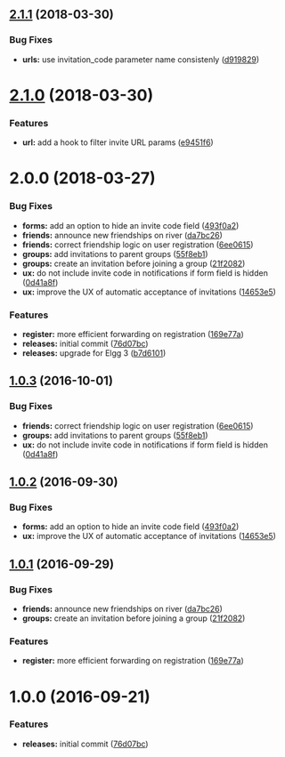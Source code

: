 <a name="2.1.1"></a>
## [2.1.1](https://github.com/hypeJunctionPro/Elgg3-hypeInvite/compare/2.1.0...2.1.1) (2018-03-30)


### Bug Fixes

* **urls:** use invitation_code parameter name consistenly ([d919829](https://github.com/hypeJunctionPro/Elgg3-hypeInvite/commit/d919829))



<a name="2.1.0"></a>
# [2.1.0](https://github.com/hypeJunctionPro/Elgg3-hypeInvite/compare/2.0.0...2.1.0) (2018-03-30)


### Features

* **url:** add a hook to filter invite URL params ([e9451f6](https://github.com/hypeJunctionPro/Elgg3-hypeInvite/commit/e9451f6))



<a name="2.0.0"></a>
# 2.0.0 (2018-03-27)


### Bug Fixes

* **forms:** add an option to hide an invite code field ([493f0a2](https://github.com/hypeJunctionPro/Elgg3-hypeInvite/commit/493f0a2))
* **friends:** announce new friendships on river ([da7bc26](https://github.com/hypeJunctionPro/Elgg3-hypeInvite/commit/da7bc26))
* **friends:** correct friendship logic on user registration ([6ee0615](https://github.com/hypeJunctionPro/Elgg3-hypeInvite/commit/6ee0615))
* **groups:** add invitations to parent groups ([55f8eb1](https://github.com/hypeJunctionPro/Elgg3-hypeInvite/commit/55f8eb1))
* **groups:** create an invitation before joining a group ([21f2082](https://github.com/hypeJunctionPro/Elgg3-hypeInvite/commit/21f2082))
* **ux:** do not include invite code in notifications if form field is hidden ([0d41a8f](https://github.com/hypeJunctionPro/Elgg3-hypeInvite/commit/0d41a8f))
* **ux:** improve the UX of automatic acceptance of invitations ([14653e5](https://github.com/hypeJunctionPro/Elgg3-hypeInvite/commit/14653e5))


### Features

* **register:** more efficient forwarding on registration ([169e77a](https://github.com/hypeJunctionPro/Elgg3-hypeInvite/commit/169e77a))
* **releases:** initial commit ([76d07bc](https://github.com/hypeJunctionPro/Elgg3-hypeInvite/commit/76d07bc))
* **releases:** upgrade for Elgg 3 ([b7d6101](https://github.com/hypeJunctionPro/Elgg3-hypeInvite/commit/b7d6101))



<a name="1.0.3"></a>
## [1.0.3](https://github.com/hypeJunction/hypeInvite/compare/1.0.2...v1.0.3) (2016-10-01)


### Bug Fixes

* **friends:** correct friendship logic on user registration ([6ee0615](https://github.com/hypeJunction/hypeInvite/commit/6ee0615))
* **groups:** add invitations to parent groups ([55f8eb1](https://github.com/hypeJunction/hypeInvite/commit/55f8eb1))
* **ux:** do not include invite code in notifications if form field is hidden ([0d41a8f](https://github.com/hypeJunction/hypeInvite/commit/0d41a8f))



<a name="1.0.2"></a>
## [1.0.2](https://github.com/hypeJunction/hypeInvite/compare/1.0.1...v1.0.2) (2016-09-30)


### Bug Fixes

* **forms:** add an option to hide an invite code field ([493f0a2](https://github.com/hypeJunction/hypeInvite/commit/493f0a2))
* **ux:** improve the UX of automatic acceptance of invitations ([14653e5](https://github.com/hypeJunction/hypeInvite/commit/14653e5))



<a name="1.0.1"></a>
## [1.0.1](https://github.com/hypeJunction/hypeInvite/compare/1.0.0...v1.0.1) (2016-09-29)


### Bug Fixes

* **friends:** announce new friendships on river ([da7bc26](https://github.com/hypeJunction/hypeInvite/commit/da7bc26))
* **groups:** create an invitation before joining a group ([21f2082](https://github.com/hypeJunction/hypeInvite/commit/21f2082))

### Features

* **register:** more efficient forwarding on registration ([169e77a](https://github.com/hypeJunction/hypeInvite/commit/169e77a))



<a name="1.0.0"></a>
# 1.0.0 (2016-09-21)


### Features

* **releases:** initial commit ([76d07bc](https://github.com/hypeJunction/hypeInvite/commit/76d07bc))



